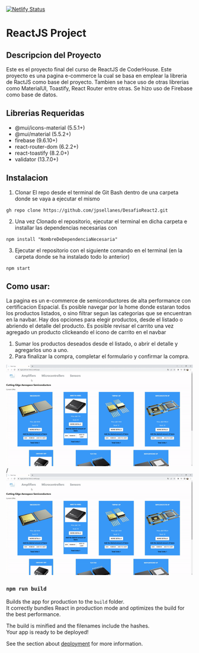 [![Netlify Status](https://api.netlify.com/api/v1/badges/40129c5e-7b83-4705-b2eb-6fe54725c722/deploy-status)](https://app.netlify.com/sites/regal-pithivier-9c6ccc/deploys)

# ReactJS Project

## Descripcion del Proyecto 

Este es el proyecto final del curso de ReactJS de CoderHouse. Este proyecto es una pagina e-commerce la cual se basa en emplear la libreria de RactJS como base del proyecto. Tambien se hace uso de otras librerias como MaterialUI, Toastify, React Router entre otras. Se hizo uso de Firebase como base de datos.

## Librerias Requeridas

- @mui/icons-material (5.5.1+)
- @mui/material (5.5.2+)
- firebase (9.6.10+)
- react-router-dom (6.2.2+)
- react-toastify (8.2.0+)
- validator (13.7.0+)

## Instalacion

1. Clonar El repo desde el terminal de Git Bash dentro de una carpeta donde se vaya a ejecutar el mismo
```
gh repo clone https://github.com/jpsellanes/DesafioReact2.git
```
2. Una vez Clonado el repositorio, ejecutar el terminal en dicha carpeta e installar las dependencias necesarias con
```
npm install "NombreDeDependenciaNecesaria"
```
3. Ejecutar el repositorio con el siguiente comando en el terminal (en la carpeta donde se ha instalado todo lo anterior)
```
npm start
```

## Como usar:

La pagina es un e-commerce de semiconductores de alta performance con certificacion Espacial.
Es posible navegar por la home donde estaran todos los productos listados, o sino filtrar segun las categorias que se
encuentran en la navbar. Hay dos opciones para elegir productos, desde el listado o abriendo el detalle del producto. Es posible revisar el carrito una vez agregado un producto clickeando el icono de carrito en el navbar

1. Sumar los productos deseados desde el listado, o abrir el detalle y agregarlos uno a uno.
2. Para finalizar la compra, completar el formulario y confirmar la compra.

![Alt text](gifExplicacion.gif) / ![](gifExplicacion.gif)

### `npm run build`

Builds the app for production to the `build` folder.\
It correctly bundles React in production mode and optimizes the build for the best performance.

The build is minified and the filenames include the hashes.\
Your app is ready to be deployed!

See the section about [deployment](https://facebook.github.io/create-react-app/docs/deployment) for more information.



